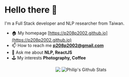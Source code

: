 # Hello there 👋
I'm a Full Stack developer and NLP researcher from Taiwan.

- 🏠 My homepage [https://p208p2002.github.io](https://p208p2002.github.io)
- 📫 How to reach me **p208p2002@gmail.com**
- 💬 Ask me about **NLP, ReactJS**
- 🕹 My interests **Photography, Coffee**

<p align="center">
  <img align="center" src="https://github-readme-stats.vercel.app/api/top-langs/?username=p208p2002&hide_langs_below=1&theme=default&line_height=27&layout=compact" />
  <img align="center" src="https://github-readme-stats.vercel.app/api?username=p208p2002&show_icons=true&count_private=true&include_all_commits=true&line_height=21" alt="Philip's Github Stats" />
</p>
